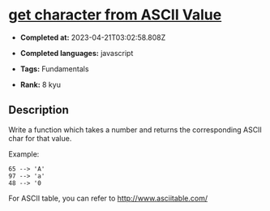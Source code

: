 # [get character from ASCII Value](https://www.codewars.com/kata/55ad04714f0b468e8200001c)

- **Completed at:** 2023-04-21T03:02:58.808Z

- **Completed languages:** javascript

- **Tags:** Fundamentals

- **Rank:** 8 kyu

## Description

Write a function which takes a number and returns the corresponding ASCII char for that value.

Example: 

```
65 --> 'A'
97 --> 'a'
48 --> '0
```

For ASCII table, you can refer to http://www.asciitable.com/
